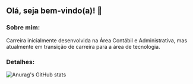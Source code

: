 ## Olá, seja bem-vindo(a)! 👋

### Sobre mim:
Carreira inicialmente desenvolvida na Área Contábil e Administrativa, mas atualmente em transição de carreira para a área de tecnologia. 

### Detalhes: 
![Anurag's GitHub stats](https://github-readme-stats.vercel.app/api?username=Prisciladurao&show_icons=true&theme=cobalt)
